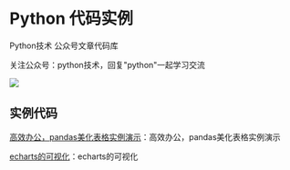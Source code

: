 # Python 代码实例

Python技术 公众号文章代码库


关注公众号：python技术，回复"python"一起学习交流

![](http://favorites.ren/assets/images/python.jpg)


## 实例代码

[高效办公，pandas美化表格实例演示](https://github.com/JustDoPython/python-examples/tree/master/fans/beautyPandas)：高效办公，pandas美化表格实例演示

[echarts的可视化](https://github.com/JustDoPython/python-examples/tree/master/fans/shift)：echarts的可视化











